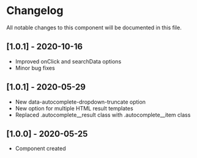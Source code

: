 # Changelog
All notable changes to this component will be documented in this file.

## [1.0.1] - 2020-10-16
- Improved onClick and searchData options
- Minor bug fixes

## [1.0.1] - 2020-05-29
- New data-autocomplete-dropdown-truncate option
- New option for multiple HTML result templates
- Replaced .autocomplete__result class with .autocomplete__item class

## [1.0.0] - 2020-05-25
- Component created
